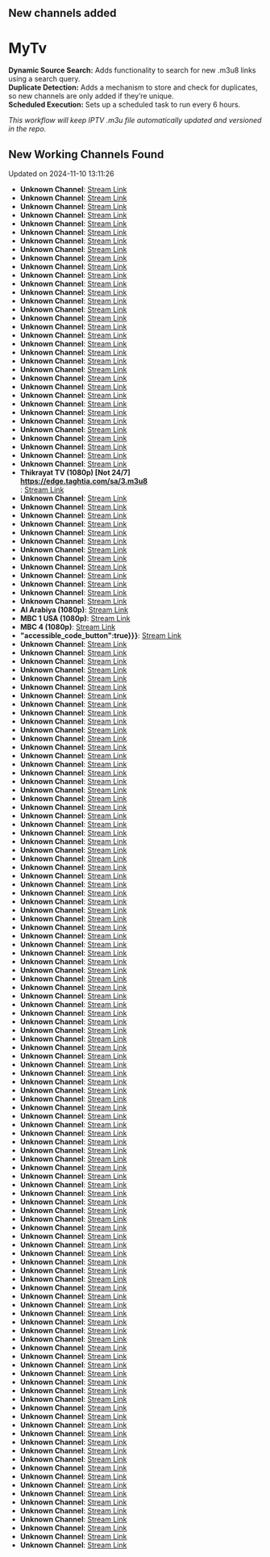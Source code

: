 ## New channels added

# MyTv

**Dynamic Source Search:** Adds functionality to search for new .m3u8 links using a search query.  
**Duplicate Detection:** Adds a mechanism to store and check for duplicates, so new channels are only added if they’re unique.  
**Scheduled Execution:** Sets up a scheduled task to run every 6 hours.  
  
*This workflow will keep IPTV .m3u file automatically updated and versioned in the repo.*
## New Working Channels Found
Updated on 2024-11-10 13:11:26

- **Unknown Channel**: [Stream Link](https://hnc-free-viewlift.amagi.tv/HNC_AUSTRALIA.m3u8)
- **Unknown Channel**: [Stream Link](https://live.playstop.me/1816184091/index.m3u8)
- **Unknown Channel**: [Stream Link](https://live.playstop.me/LS-63503-4/index.m3u8)
- **Unknown Channel**: [Stream Link](https://de1se01.v2beat.live/playlist.m3u8)
- **Unknown Channel**: [Stream Link](https://hnc-free-viewlift.amagi.tv/HNC_AUSTRALIA.m3u8)
- **Unknown Channel**: [Stream Link](https://live.playstop.me/1816184091/index.m3u8)
- **Unknown Channel**: [Stream Link](https://live.playstop.me/LS-63503-4/index.m3u8)
- **Unknown Channel**: [Stream Link](https://de1se01.v2beat.live/playlist.m3u8)
- **Unknown Channel**: [Stream Link](https://ngtrk.dc.beltelecom.by/ngtrk/smil:belarus3.smil/playlist.m3u8)
- **Unknown Channel**: [Stream Link](https://sportitaliaamd.akamaized.net/live/Sportitalia/hls/F59D8EB0332E783633CDDE8E265844975635D24F/index.m3u8)
- **Unknown Channel**: [Stream Link](https://sportitaliaamd.akamaized.net/live/Sportitalia/hls/6197F24C2DDD359567D902082C9347C25BC98852/index.m3u8)
- **Unknown Channel**: [Stream Link](https://ythls.armelin.one/channel/UC7c6rvyAZLpKGk8ttVnpnLA.m3u8)
- **Unknown Channel**: [Stream Link](https://aajtaklive-amd.akamaized.net/hls/live/2014416/aajtak/aajtaklive/live_404p/chunks.m3u8)
- **Unknown Channel**: [Stream Link](https://pubads.g.doubleclick.net/ssai/event/pJrzNyDoT_K_GwYQsijTsQ/master.m3u8)
- **Unknown Channel**: [Stream Link](https://xlbor37ydvaj-hls-live.wmncdn.net/firstindianewstv1/live.stream/index.m3u8)
- **Unknown Channel**: [Stream Link](https://ndtvprofitelemarchana.akamaized.net/hls/live/2003680-b/ndtvprofit/master.m3u8)
- **Unknown Channel**: [Stream Link](https://ndtvprofitelemarchana.akamaized.net/hls/live/2003680/ndtvprofit/master.m3u8)
- **Unknown Channel**: [Stream Link](https://hls.media.nic.in/hls/live/rstv/rstv.m3u8)
- **Unknown Channel**: [Stream Link](https://segment.yuppcdn.net/110322/thanthi/110322/thanthi_1800/playlist.m3u8)
- **Unknown Channel**: [Stream Link](https://dyjmyiv3bp2ez.cloudfront.net/pub-iotv9banaen8yq/liveabr/playlist.m3u8)
- **Unknown Channel**: [Stream Link](https://d7x8z4yuq42qn.cloudfront.net/index_1.m3u8)
- **Unknown Channel**: [Stream Link](https://d7x8z4yuq42qn.cloudfront.net/index_2.m3u8)
- **Unknown Channel**: [Stream Link](https://d7x8z4yuq42qn.cloudfront.net/index_5.m3u8)
- **Unknown Channel**: [Stream Link](https://d7x8z4yuq42qn.cloudfront.net/index_4.m3u8)
- **Unknown Channel**: [Stream Link](https://d7x8z4yuq42qn.cloudfront.net/index_3.m3u8)
- **Unknown Channel**: [Stream Link](https://raw.githubusercontent.com/Alstruit/adaptive-streams/alstruit-10_23_in/streams/in/WION.in.m3u8)
- **Unknown Channel**: [Stream Link](https://raw.githubusercontent.com/Alstruit/adaptive-streams/alstruit-4_24_in/streams/in/ZeeBiharJharkhand.m3u8)
- **Unknown Channel**: [Stream Link](https://imob.dunyanews.tv/livehd/ngrp:dunyalivehd_2_all/playlist.m3u8)
- **Unknown Channel**: [Stream Link](https://intl.dunyanews.tv/livehd/ngrp:dunyalivehd_2_all/playlist.m3u8)
- **Unknown Channel**: [Stream Link](https://cdn.bmstudiopk.com/sunotv/live/playlist.m3u8)
- **Unknown Channel**: [Stream Link](https://imob.dunyanews.tv/livehd/ngrp:dunyalivehd_2_all/playlist.m3u8)
- **Unknown Channel**: [Stream Link](https://intl.dunyanews.tv/livehd/ngrp:dunyalivehd_2_all/playlist.m3u8)
- **Unknown Channel**: [Stream Link](https://cdn.bmstudiopk.com/sunotv/live/playlist.m3u8)
- **Thikrayat TV (1080p) [Not 24/7]</div></div></div><div class="react-code-text react-code-line-contents" style="min-height:auto"><div><div id="LC89" class="react-file-line html-div" data-testid="code-cell" data-line-number="89" style="position:relative">https://edge.taghtia.com/sa/3.m3u8</div></div></div></div></div></div><div id="copilot-button-container"></div></div><div id="highlighted-line-menu-container"></div></div></div><button hidden="" data-testid="hotkey-button" data-hotkey-scope="read-only-cursor-text-area"></button><button hidden=""></button></section></div></div></div> <!-- --> <!-- --> </div></div></div><div class="Box-sc-g0xbh4-0"></div></div></div></div></div><div id="find-result-marks-container" class="Box-sc-g0xbh4-0 cCoXib"></div><button hidden="" data-testid="" data-hotkey-scope="read-only-cursor-text-area"></button><button hidden=""></button></div> <!-- --> <!-- --> <script type="application/json" id="__PRIMER_DATA_:R0:__">{"resolvedServerColorMode":"day"}</script></div>**: [Stream Link](https://av.alarabiya.net/alarabiapublish/alhadath.smil/playlist.m3u8)
- **Unknown Channel**: [Stream Link](https://edge.taghtia.com/sa/4.m3u8)
- **Unknown Channel**: [Stream Link](https://live.alarabiya.net/alarabiapublish/alhadath.smil/playlist.m3u8)
- **Unknown Channel**: [Stream Link](https://shls-asharq-prod-dub.shahid.net/out/v1/3b6b4902cf8747a28619411239584002/index.m3u8)
- **Unknown Channel**: [Stream Link](https://svs.itworkscdn.net/bloomberarlive/bloomberg.smil/playlist_dvr.m3u8)
- **Unknown Channel**: [Stream Link](https://5d658d7e9f562.streamlock.net/atfal1.com/atfal2/playlist.m3u8)
- **Unknown Channel**: [Stream Link](https://jmc-live.ercdn.net/iqraa/iqraa.m3u8)
- **Unknown Channel**: [Stream Link](https://av.alarabiya.net/alarabiapublish/alhadath.smil/playlist.m3u8)
- **Unknown Channel**: [Stream Link](https://edge.taghtia.com/sa/4.m3u8)
- **Unknown Channel**: [Stream Link](https://live.alarabiya.net/alarabiapublish/alhadath.smil/playlist.m3u8)
- **Unknown Channel**: [Stream Link](https://shls-asharq-prod-dub.shahid.net/out/v1/3b6b4902cf8747a28619411239584002/index.m3u8)
- **Unknown Channel**: [Stream Link](https://svs.itworkscdn.net/bloomberarlive/bloomberg.smil/playlist_dvr.m3u8)
- **Unknown Channel**: [Stream Link](https://5d658d7e9f562.streamlock.net/atfal1.com/atfal2/playlist.m3u8)
- **Unknown Channel**: [Stream Link](https://jmc-live.ercdn.net/iqraa/iqraa.m3u8)
- **Al Arabiya (1080p)**: [Stream Link](https://mbc1-enc.edgenextcdn.net/out/v1/f5f319206ed740f9a831f2097c2ead23/index.m3u8)
- **MBC 1 USA (1080p)**: [Stream Link](https://shls-mbc1na-prod-dub.shahid.net/out/v1/84ab37e99d6e4b16b33c6600f94f6ccb/index.m3u8)
- **MBC 4 (1080p)**: [Stream Link](https://shls-mbc4-prod-dub.shahid.net/out/v1/c08681f81775496ab4afa2bac7ae7638/index.m3u8)
- **"accessible_code_button":true}}}</script>**: [Stream Link](https://failarmy-international-in.samsung.wurl.tv/playlist.m3u8)
- **Unknown Channel**: [Stream Link](https://insighttv-samsungindia.amagi.tv/playlist.m3u8)
- **Unknown Channel**: [Stream Link](https://introuble-samsungindia.amagi.tv/playlist.m3u8)
- **Unknown Channel**: [Stream Link](https://inwonder-samsungindia.amagi.tv/playlist.m3u8)
- **Unknown Channel**: [Stream Link](https://jukin-peopleareawesome-2-in.samsung.wurl.tv/playlist.m3u8)
- **Unknown Channel**: [Stream Link](https://failarmy-international-in.samsung.wurl.tv/playlist.m3u8)
- **Unknown Channel**: [Stream Link](https://insighttv-samsungindia.amagi.tv/playlist.m3u8)
- **Unknown Channel**: [Stream Link](https://introuble-samsungindia.amagi.tv/playlist.m3u8)
- **Unknown Channel**: [Stream Link](https://inwonder-samsungindia.amagi.tv/playlist.m3u8)
- **Unknown Channel**: [Stream Link](https://jukin-peopleareawesome-2-in.samsung.wurl.tv/playlist.m3u8)
- **Unknown Channel**: [Stream Link](https://live-hls-v3-aje.getaj.net/AJE-V3/index.m3u8)
- **Unknown Channel**: [Stream Link](https://origin-cae-t482536.cdn.nextologies.com/63d8c759c5db83b4/25c4f89d27a79014ALA2306/playlist.m3u8)
- **Unknown Channel**: [Stream Link](https://origin-cae-t482536.cdn.nextologies.com/6837800d47c40cb2/1544c5accd8e84d5ALA2306/playlist.m3u8)
- **Unknown Channel**: [Stream Link](https://live-hls-v3-aje.getaj.net/AJE-V3/index.m3u8)
- **Unknown Channel**: [Stream Link](https://origin-cae-t482536.cdn.nextologies.com/63d8c759c5db83b4/25c4f89d27a79014ALA2306/playlist.m3u8)
- **Unknown Channel**: [Stream Link](https://origin-cae-t482536.cdn.nextologies.com/6837800d47c40cb2/1544c5accd8e84d5ALA2306/playlist.m3u8)
- **Unknown Channel**: [Stream Link](https://broadcast.blivenyc.com/speed/broadcast/22/desktop-playlist.m3u8)
- **Unknown Channel**: [Stream Link](http://media.smc-host.com:1935/alhorreya.tv/alhorreya.smil/playlist.m3u8)
- **Unknown Channel**: [Stream Link](http://livestreamcdn.net:1935/AlientoSD/smil:AlientoSD.smil/playlist.m3u8)
- **Unknown Channel**: [Stream Link](https://58cc65c534c67.streamlock.net/alkarmatv.com/alkarmaau.smil/playlist.m3u8)
- **Unknown Channel**: [Stream Link](https://cdn.herringnetwork.com/80A4DFF/awee_nva/AWE_Encore.m3u8)
- **Unknown Channel**: [Stream Link](https://dikcfc9915kp8.cloudfront.net/hls/main.m3u8)
- **Unknown Channel**: [Stream Link](https://newidco-babysharktv-1-us.roku.wurl.tv/playlist.m3u8)
- **Unknown Channel**: [Stream Link](https://5ed325193d4e1.streamlock.net:444/LiveTV/DTVHD/playlist.m3u8)
- **Unknown Channel**: [Stream Link](https://5ed325193d4e1.streamlock.net:444/LiveTV/MTVHD/playlist.m3u8)
- **Unknown Channel**: [Stream Link](https://5ed325193d4e1.streamlock.net:444/LiveTV/BTVHD/playlist.m3u8)
- **Unknown Channel**: [Stream Link](https://gideommd.mmdlive.lldns.net/gideommd/46c072b287224782a4d4ce93c3646589/manifest.m3u8)
- **Unknown Channel**: [Stream Link](https://bloomberg.com/media-manifest/streams/qt.m3u8)
- **Unknown Channel**: [Stream Link](https://cmc-ono.amagi.tv/hls/amagi_hls_data_cmcAAAAAA-cmc-ono/CDN/playlist.m3u8)
- **Unknown Channel**: [Stream Link](http://media.smc-host.com:1935/cycnow.com/cyc2/playlist.m3u8)
- **Unknown Channel**: [Stream Link](https://hwlive.streamingmediahosting.com/14215-live/0_obd393sh/playlist.m3u8)
- **Unknown Channel**: [Stream Link](https://live.cnbcindonesia.com/livecnbc/smil:cnbctv.smil/playlist.m3u8)
- **Unknown Channel**: [Stream Link](https://comedydynamics-wurl.cinedigm.com/playlist.m3u8)
- **Unknown Channel**: [Stream Link](https://content.uplynk.com/channel/6c0bd0f94b1d4526a98676e9699a10ef.m3u8)
- **Unknown Channel**: [Stream Link](https://5b622f07944df.streamlock.net/csat.tv/csat.smil/playlist.m3u8)
- **Unknown Channel**: [Stream Link](https://3abn-live.akamaized.net/hls/live/2010545/D2D/master.m3u8)
- **Unknown Channel**: [Stream Link](https://wescottcc.piksel.tech/Manifest/UTB-NetworkStream.m3u8)
- **Unknown Channel**: [Stream Link](https://elec-en.otteravision.com/elec/en/elec_en.m3u8)
- **Unknown Channel**: [Stream Link](http://143.244.60.30/FOX_EAST/index.m3u8)
- **Unknown Channel**: [Stream Link](https://247wlive.foxweather.com/stream/index.m3u8)
- **Unknown Channel**: [Stream Link](http://104.143.4.5:2080/funroads.m3u8)
- **Unknown Channel**: [Stream Link](https://linear-83.frequency.stream/83/hls/master/playlist.m3u8)
- **Unknown Channel**: [Stream Link](http://uni8rtmp.tulix.tv:1935/shalomtv-pc/smil:shalomtv.smil/playlist.m3u8)
- **Unknown Channel**: [Stream Link](https://uni8rtmp.tulix.tv/shalomtv-pc/smil:shalomtv.smil/master.m3u8)
- **Unknown Channel**: [Stream Link](https://livevideo01.cbs8.com/hls/live/2014967/elvs/live.m3u8)
- **Unknown Channel**: [Stream Link](https://livevideo01.12news.com/hls/live/2015501/elvs/live.m3u8)
- **Unknown Channel**: [Stream Link](https://livevideo01.thv11.com/hls/live/2017154/elvs/live.m3u8)
- **Unknown Channel**: [Stream Link](https://livevideo01.abc10.com/hls/live/2014547/elvs/live.m3u8)
- **Unknown Channel**: [Stream Link](https://5aafcc5de91f1.streamlock.net/logoschannel.com/logostv.smil/playlist.m3u8)
- **Unknown Channel**: [Stream Link](https://d2dw21aq0j0l5c.cloudfront.net/playlist.m3u8)
- **Unknown Channel**: [Stream Link](http://stream.missiontv.com:1935/live/missiontv_720p/playlist.m3u8)
- **Unknown Channel**: [Stream Link](https://nmxlive.akamaized.net/hls/live/529965/Live_1/index.m3u8)
- **Unknown Channel**: [Stream Link](https://547f72e6652371c3.mediapackage.us-east-1.amazonaws.com/out/v1/e3e6e29095844c4ba7d887f01e44a5ef/index.m3u8)
- **Unknown Channel**: [Stream Link](https://content.uplynk.com/channel/1f93c13275024afb9e0ead299624073d.m3u8)
- **Unknown Channel**: [Stream Link](http://143.244.60.30/NICKELODEON/index.m3u8)
- **Unknown Channel**: [Stream Link](https://ntd02.akamaized.net/NTDA/index.m3u8)
- **Unknown Channel**: [Stream Link](https://cdn-shop-lc-01.akamaized.net/Content/HLS_HLS/Live/channel(ott)/master.m3u8)
- **Unknown Channel**: [Stream Link](https://tastemadessai.akamaized.net/amagi_hls_data_tastemade-tastemade/CDN/playlist.m3u8)
- **Unknown Channel**: [Stream Link](https://tscstreaming-lh.akamaihd.net/i/TSCLiveStreaming_1@91031/master.m3u8)
- **Unknown Channel**: [Stream Link](https://bozztv.com/gusa/gusa-tvssportsbureau/index.m3u8)
- **Unknown Channel**: [Stream Link](https://cdn-ue1-prod.tsv2.amagi.tv/linear/amg01290-wildearth-oando/playlist.m3u8)
- **Unknown Channel**: [Stream Link](https://thegateway.app/YouToo/YTamerica/playlist.m3u8)
- **Unknown Channel**: [Stream Link](https://broadcast.blivenyc.com/speed/broadcast/22/desktop-playlist.m3u8)
- **Unknown Channel**: [Stream Link](http://media.smc-host.com:1935/alhorreya.tv/alhorreya.smil/playlist.m3u8)
- **Unknown Channel**: [Stream Link](http://livestreamcdn.net:1935/AlientoSD/smil:AlientoSD.smil/playlist.m3u8)
- **Unknown Channel**: [Stream Link](https://58cc65c534c67.streamlock.net/alkarmatv.com/alkarmaau.smil/playlist.m3u8)
- **Unknown Channel**: [Stream Link](https://cdn.herringnetwork.com/80A4DFF/awee_nva/AWE_Encore.m3u8)
- **Unknown Channel**: [Stream Link](https://dikcfc9915kp8.cloudfront.net/hls/main.m3u8)
- **Unknown Channel**: [Stream Link](https://newidco-babysharktv-1-us.roku.wurl.tv/playlist.m3u8)
- **Unknown Channel**: [Stream Link](https://5ed325193d4e1.streamlock.net:444/LiveTV/DTVHD/playlist.m3u8)
- **Unknown Channel**: [Stream Link](https://5ed325193d4e1.streamlock.net:444/LiveTV/MTVHD/playlist.m3u8)
- **Unknown Channel**: [Stream Link](https://5ed325193d4e1.streamlock.net:444/LiveTV/BTVHD/playlist.m3u8)
- **Unknown Channel**: [Stream Link](https://gideommd.mmdlive.lldns.net/gideommd/46c072b287224782a4d4ce93c3646589/manifest.m3u8)
- **Unknown Channel**: [Stream Link](https://bloomberg.com/media-manifest/streams/qt.m3u8)
- **Unknown Channel**: [Stream Link](https://cmc-ono.amagi.tv/hls/amagi_hls_data_cmcAAAAAA-cmc-ono/CDN/playlist.m3u8)
- **Unknown Channel**: [Stream Link](http://media.smc-host.com:1935/cycnow.com/cyc2/playlist.m3u8)
- **Unknown Channel**: [Stream Link](https://hwlive.streamingmediahosting.com/14215-live/0_obd393sh/playlist.m3u8)
- **Unknown Channel**: [Stream Link](https://live.cnbcindonesia.com/livecnbc/smil:cnbctv.smil/playlist.m3u8)
- **Unknown Channel**: [Stream Link](https://comedydynamics-wurl.cinedigm.com/playlist.m3u8)
- **Unknown Channel**: [Stream Link](https://content.uplynk.com/channel/6c0bd0f94b1d4526a98676e9699a10ef.m3u8)
- **Unknown Channel**: [Stream Link](https://5b622f07944df.streamlock.net/csat.tv/csat.smil/playlist.m3u8)
- **Unknown Channel**: [Stream Link](https://3abn-live.akamaized.net/hls/live/2010545/D2D/master.m3u8)
- **Unknown Channel**: [Stream Link](https://wescottcc.piksel.tech/Manifest/UTB-NetworkStream.m3u8)
- **Unknown Channel**: [Stream Link](https://elec-en.otteravision.com/elec/en/elec_en.m3u8)
- **Unknown Channel**: [Stream Link](http://143.244.60.30/FOX_EAST/index.m3u8)
- **Unknown Channel**: [Stream Link](https://247wlive.foxweather.com/stream/index.m3u8)
- **Unknown Channel**: [Stream Link](http://104.143.4.5:2080/funroads.m3u8)
- **Unknown Channel**: [Stream Link](https://linear-83.frequency.stream/83/hls/master/playlist.m3u8)
- **Unknown Channel**: [Stream Link](http://uni8rtmp.tulix.tv:1935/shalomtv-pc/smil:shalomtv.smil/playlist.m3u8)
- **Unknown Channel**: [Stream Link](https://uni8rtmp.tulix.tv/shalomtv-pc/smil:shalomtv.smil/master.m3u8)
- **Unknown Channel**: [Stream Link](https://livevideo01.cbs8.com/hls/live/2014967/elvs/live.m3u8)
- **Unknown Channel**: [Stream Link](https://livevideo01.12news.com/hls/live/2015501/elvs/live.m3u8)
- **Unknown Channel**: [Stream Link](https://livevideo01.thv11.com/hls/live/2017154/elvs/live.m3u8)
- **Unknown Channel**: [Stream Link](https://livevideo01.abc10.com/hls/live/2014547/elvs/live.m3u8)
- **Unknown Channel**: [Stream Link](https://5aafcc5de91f1.streamlock.net/logoschannel.com/logostv.smil/playlist.m3u8)
- **Unknown Channel**: [Stream Link](https://d2dw21aq0j0l5c.cloudfront.net/playlist.m3u8)
- **Unknown Channel**: [Stream Link](http://stream.missiontv.com:1935/live/missiontv_720p/playlist.m3u8)
- **Unknown Channel**: [Stream Link](https://nmxlive.akamaized.net/hls/live/529965/Live_1/index.m3u8)
- **Unknown Channel**: [Stream Link](https://547f72e6652371c3.mediapackage.us-east-1.amazonaws.com/out/v1/e3e6e29095844c4ba7d887f01e44a5ef/index.m3u8)
- **Unknown Channel**: [Stream Link](https://content.uplynk.com/channel/1f93c13275024afb9e0ead299624073d.m3u8)
- **Unknown Channel**: [Stream Link](http://143.244.60.30/NICKELODEON/index.m3u8)
- **Unknown Channel**: [Stream Link](https://ntd02.akamaized.net/NTDA/index.m3u8)
- **Unknown Channel**: [Stream Link](https://cdn-shop-lc-01.akamaized.net/Content/HLS_HLS/Live/channel(ott)/master.m3u8)
- **Unknown Channel**: [Stream Link](https://tastemadessai.akamaized.net/amagi_hls_data_tastemade-tastemade/CDN/playlist.m3u8)
- **Unknown Channel**: [Stream Link](https://tscstreaming-lh.akamaihd.net/i/TSCLiveStreaming_1@91031/master.m3u8)
- **Unknown Channel**: [Stream Link](https://bozztv.com/gusa/gusa-tvssportsbureau/index.m3u8)
- **Unknown Channel**: [Stream Link](https://cdn-ue1-prod.tsv2.amagi.tv/linear/amg01290-wildearth-oando/playlist.m3u8)
